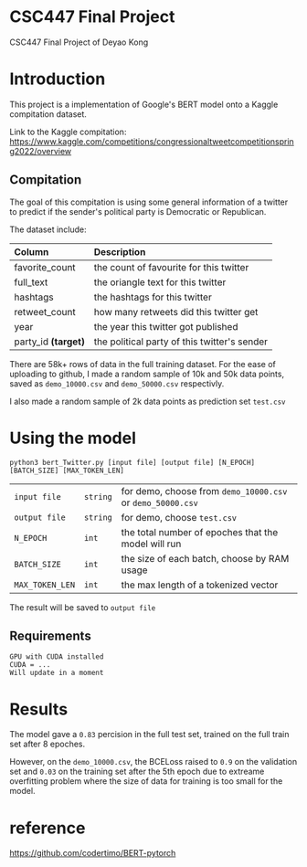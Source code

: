 # CSC447 Final Project
 CSC447 Final Project of Deyao Kong

# Introduction
This project is a implementation of Google's BERT model onto a Kaggle compitation dataset.

Link to the Kaggle compitation:
https://www.kaggle.com/competitions/congressionaltweetcompetitionspring2022/overview
## Compitation
The goal of this compitation is using some general information of a twitter to predict if the sender's political party is Democratic or Republican.

The dataset include:

| Column        | Description          | 
| :------------- |:------------- |
| favorite_count  | the count of favourite for this twitter | 
| full_text  | the oriangle text for this twitter      | 
| hashtags | the hashtags for this twitter  | 
| retweet_count | how many retweets did this twitter get |
|year| the year this twitter got published |
|party_id **(target)**| the political party of this twitter's sender |

There are 58k+ rows of data in the full training dataset. For the ease of uploading to github, I made a random sample of 10k and 50k data points, saved as `demo_10000.csv` and `demo_50000.csv` respectivly.

I also made a random sample of 2k data points as prediction set `test.csv`

# Using the model

`python3 bert_Twitter.py [input file] [output file] [N_EPOCH] [BATCH_SIZE] [MAX_TOKEN_LEN]`

||||
| ------ | ------ | ------ |
|`input file`|`string`| for demo, choose from `demo_10000.csv` or `demo_50000.csv`|
|`output file`|`string`| for demo, choose `test.csv`|
|`N_EPOCH`| `int`| the total number of epoches that the model will run|
|`BATCH_SIZE`|`int`| the size of each batch, choose by RAM usage|
|`MAX_TOKEN_LEN`| `int` | the max length of a tokenized vector|

The result will be saved to `output file`

## Requirements
    GPU with CUDA installed
    CUDA = ...
    Will update in a moment

# Results
The model gave a `0.83` percision in the full test set, trained on the full train set after 8 epoches.

However, on the `demo_10000.csv`, the BCELoss raised to `0.9` on the validation set and `0.03` on the training set after the 5th epoch due to extreame overfitting problem where the size of data for training is too small for the model.

# reference
https://github.com/codertimo/BERT-pytorch